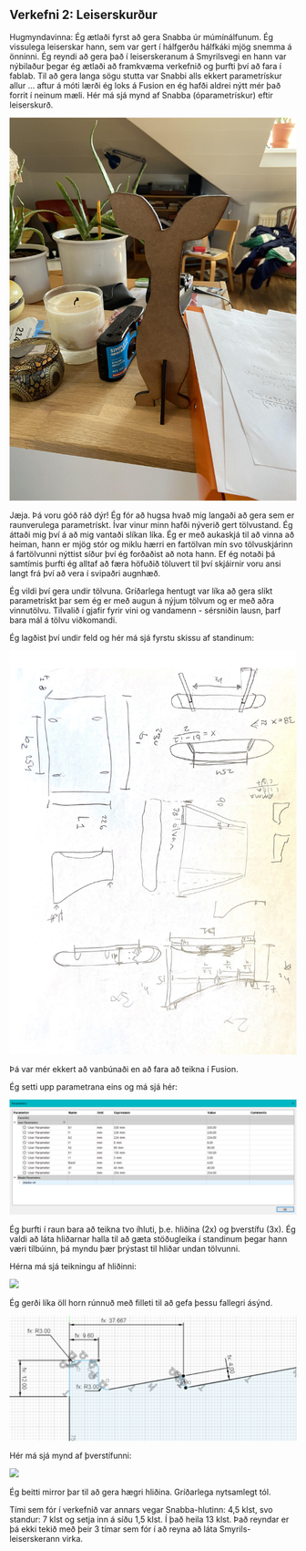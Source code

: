 ## Verkefni 2: Leiserskurður
Hugmyndavinna:
Ég ætlaði fyrst að gera Snabba úr múmínálfunum. Ég vissulega leiserskar hann, sem var gert í hálfgerðu hálfkáki mjög snemma á önninni. Ég reyndi að gera það í leiserskeranum á Smyrilsvegi en hann var nýbilaður þegar ég ætlaði að framkvæma verkefnið og þurfti því að fara í fablab. Til að gera langa sögu stutta var Snabbi alls ekkert parametrískur allur ... aftur á móti lærði ég loks á Fusion en ég hafði aldrei nýtt mér það forrit í neinum mæli. Hér má sjá mynd af Snabba (óparametrískur) eftir leiserskurð.
 
![](../myndir/standur/snab.jpg)
 
Jæja. Þá voru góð ráð dýr! Ég fór að hugsa hvað mig langaði að gera sem er raunverulega parametrískt. Ívar vinur minn hafði nýverið gert tölvustand. Ég áttaði mig því á að mig vantaði slíkan líka. Ég er með aukaskjá til að vinna að heiman, hann er mjög stór og miklu hærri en fartölvan mín svo tölvuskjárinn á fartölvunni nýttist síður því ég forðaðist að nota hann. Ef ég notaði þá samtímis þurfti ég alltaf að færa höfuðið töluvert til því skjáirnir voru ansi langt frá því að vera í svipaðri augnhæð. 

Ég vildi því gera undir tölvuna. Gríðarlega hentugt var líka að gera slíkt parametrískt þar sem ég er með augun á nýjum tölvum og er með aðra vinnutölvu. Tilvalið í gjafir fyrir vini og vandamenn - sérsniðin lausn, þarf bara mál á tölvu viðkomandi. 

Ég lagðist því undir feld og hér má sjá fyrstu skissu af standinum:

![](../myndir/standur/skissa-1.jpg)

Þá var mér ekkert að vanbúnaði en að fara að teikna í Fusion. 

Ég setti upp parametrana eins og má sjá hér:

![](../myndir/standur/constraints.png)

Ég þurfti í raun bara að teikna tvo íhluti, þ.e. hliðina (2x) og þverstífu (3x). Ég valdi að láta hliðarnar halla til að gæta stöðugleika í standinum þegar hann væri tilbúinn, þá myndu þær þrýstast til hliðar undan tölvunni. 

Hérna má sjá teikningu af hliðinni:

![](../myndir/standur/hlið.png)

Ég gerði líka öll horn rúnnuð með filleti til að gefa þessu fallegri ásýnd.

![](../myndir/standur/fillet.png)

Hér má sjá mynd af þverstífunni:

![](../myndir/standur/þver.png)

Ég beitti mirror þar til að gera hægri hliðina. Gríðarlega nytsamlegt tól. 
 
Tími sem fór í verkefnið var annars vegar Snabba-hlutinn: 4,5 klst, svo standur: 7 klst og setja inn á síðu 1,5 klst. Í það heila 13 klst. Það reyndar er þá ekki tekið með þeir 3 tímar sem fór í að reyna að láta Smyrils-leiserskerann virka.  
